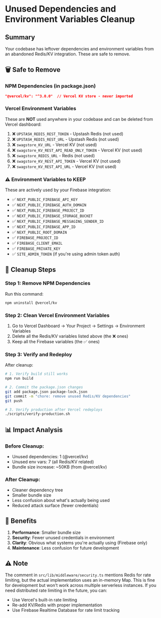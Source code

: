# Unused Dependencies and Environment Variables Cleanup

## Summary
Your codebase has leftover dependencies and environment variables from an abandoned Redis/KV integration. These are safe to remove.

## 🗑️ Safe to Remove

### NPM Dependencies (in package.json)
```json
"@vercel/kv": "^3.0.0"  // Vercel KV store - never imported
```

### Vercel Environment Variables
These are **NOT** used anywhere in your codebase and can be deleted from Vercel dashboard:

1. ❌ `UPSTASH_REDIS_REST_TOKEN` - Upstash Redis (not used)
2. ❌ `UPSTASH_REDIS_REST_URL` - Upstash Redis (not used)
3. ❌ `swagstore_KV_URL` - Vercel KV (not used)
4. ❌ `swagstore_KV_REST_API_READ_ONLY_TOKEN` - Vercel KV (not used)
5. ❌ `swagstore_REDIS_URL` - Redis (not used)
6. ❌ `swagstore_KV_REST_API_TOKEN` - Vercel KV (not used)
7. ❌ `swagstore_KV_REST_API_URL` - Vercel KV (not used)

### ⚠️ Environment Variables to KEEP
These are actively used by your Firebase integration:

- ✅ `NEXT_PUBLIC_FIREBASE_API_KEY`
- ✅ `NEXT_PUBLIC_FIREBASE_AUTH_DOMAIN`
- ✅ `NEXT_PUBLIC_FIREBASE_PROJECT_ID`
- ✅ `NEXT_PUBLIC_FIREBASE_STORAGE_BUCKET`
- ✅ `NEXT_PUBLIC_FIREBASE_MESSAGING_SENDER_ID`
- ✅ `NEXT_PUBLIC_FIREBASE_APP_ID`
- ✅ `NEXT_PUBLIC_ROOT_DOMAIN`
- ✅ `FIREBASE_PROJECT_ID`
- ✅ `FIREBASE_CLIENT_EMAIL`
- ✅ `FIREBASE_PRIVATE_KEY`
- ✅ `SITE_ADMIN_TOKEN` (if you're using admin token auth)

## 🔧 Cleanup Steps

### Step 1: Remove NPM Dependencies
Run this command:
```bash
npm uninstall @vercel/kv
```

### Step 2: Clean Vercel Environment Variables
1. Go to Vercel Dashboard → Your Project → Settings → Environment Variables
2. Delete all the Redis/KV variables listed above (the ❌ ones)
3. Keep all the Firebase variables (the ✅ ones)

### Step 3: Verify and Redeploy
After cleanup:
```bash
# 1. Verify build still works
npm run build

# 2. Commit the package.json changes
git add package.json package-lock.json
git commit -m "chore: remove unused Redis/KV dependencies"
git push

# 3. Verify production after Vercel redeploys
./scripts/verify-production.sh
```

## 📊 Impact Analysis

### Before Cleanup:
- Unused dependencies: 1 (@vercel/kv)
- Unused env vars: 7 (all Redis/KV related)
- Bundle size increase: ~50KB (from @vercel/kv)

### After Cleanup:
- Cleaner dependency tree
- Smaller bundle size
- Less confusion about what's actually being used
- Reduced attack surface (fewer credentials)

## 🎯 Benefits

1. **Performance**: Smaller bundle size
2. **Security**: Fewer unused credentials in environment
3. **Clarity**: Obvious what systems you're actually using (Firebase only)
4. **Maintenance**: Less confusion for future development

## ⚠️ Note
The comment in `src/lib/middleware/security.ts` mentions Redis for rate limiting, but the actual implementation uses an in-memory Map. This is fine for development but won't work across multiple serverless instances. If you need distributed rate limiting in the future, you can:
- Use Vercel's built-in rate limiting
- Re-add KV/Redis with proper implementation
- Use Firebase Realtime Database for rate limit tracking
